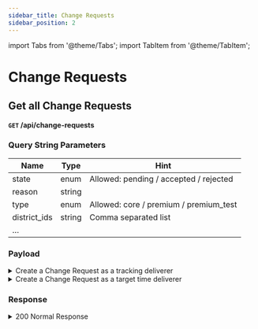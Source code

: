 ```yaml
---
sidebar_title: Change Requests
sidebar_position: 2
---
```


import Tabs from '@theme/Tabs';
import TabItem from '@theme/TabItem';

# Change Requests

## Get all Change Requests

**`GET` /api/change-requests**

### Query String Parameters

| Name         | Type   | Hint                                   |
| ------------ | ------ | -------------------------------------- |
| state        | enum   | Allowed: pending / accepted / rejected |
| reason       | string |                                        |
| type         | enum   | Allowed: core / premium / premium_test |
| district_ids | string | Comma separated list                   |
| …            |        |                                        |

### Payload

<details>
  <summary>Create a Change Request as a tracking deliverer</summary>

```json
{
  "district_id": "4711",
  "tour_date": "2025-04-02",
  "message": "I worked from 8 to 12, forgot to click stop"
}
```

</details>

<details>
<summary> Create a Change Request as a target time deliverer</summary>

```json
{
  "district_id": "4711",
  "tour_date": "2025-04-02",
  "reason": "Bad weather",
  "requested_time_difference": 30
}
```

</details>

### Response

<details>
<summary> 200 Normal Response</summary>

```json
{
  "status": 0,
  "message": "string",
  "data": [
    {
      "id": 1,
      "requested_district_id": "D4711",
      "requested_time_difference": -10,
      "created_by": {
        "username": "U1234",
        "firstname": "Max",
        "lastname": "Mustermann",
        "roles": ["deliverer"]
      },
      "requested_by": {
        "username": "U1234",
        "firstname": "Max",
        "lastname": "Mustermann",
        "tracking_type": "premium",
        "roles": ["deliverer"],
        "requested_at": "2021-10-13T13:23:34.245Z"
      },
      "accepted_time_difference": -12,
      "answered_by": {
        "username": "U1234",
        "firstname": "Max",
        "lastname": "Meier",
        "roles": ["deliverer_manager"],
        "answered_at": "2021-10-13T17:23:34.245Z"
      },
      "tour_id": 4711,
      "tour_date": "2021-10-13",
      "message": "I missed clicking stop",
      "reason": "forgetfulness",
      "district_id": "D4711",
      "target_time": 127,
      "tour_type": "target_time",
      "time_tracks": [
        {
          "id": 1,
          "start": "2018-01-01T05:32:46.142Z",
          "end": "2018-01-01T07:02:46.142Z",
          "type": "work",
          "task": "Delivering"
        }
      ],
      "state": "pending",
      "feedback": "It's ok for me"
    }
  ],
  "total": 103
}
```

</details>
